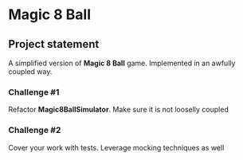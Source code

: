 ﻿# Magic 8 Ball

## Project statement

A simplified version of **Magic 8 Ball** game. Implemented in an awfully coupled way.

### Challenge #1
Refactor **Magic8BallSimulator**. Make sure it is not looselly coupled
### Challenge #2
Cover your work with tests. Leverage mocking techniques as well

